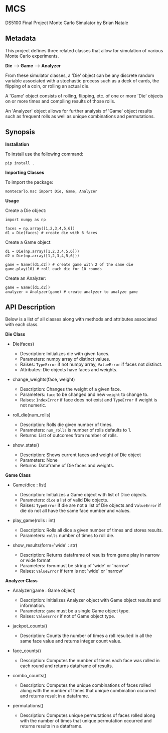 # MCS
DS5100 Final Project Monte Carlo Simulator by Brian Natale


## Metadata

This project defines three related classes that allow for simulation of
various Monte Carlo experiments.

**Die** --> **Game** --> **Analyzer**

From these simulator classes, a 'Die' object can be any discrete random variable
associated with a stochastic process such as a deck of cards, the flipping
of a coin, or rolling an actual die.

A 'Game' object consists of rolling, flipping, etc. of one or more 'Die' objects
on or more times and compiling results of those rolls.

An 'Analyzer' object allows for further analysis of 'Game' object results 
such as frequent rolls as well as unique combinations and permutations.

## Synopsis

**Installation**

To install use the following command:

`pip install .`

**Importing Classes**

To import the package:

`montecarlo.msc import Die, Game, Analyzer`

**Usage**

Create a Die object:

```
import numpy as np

faces = np.array([1,2,3,4,5,6]) 
d1 = Die(faces) # create die with 6 faces
```

Create a Game object:

```
d1 = Die(np.array([1,2,3,4,5,6]))
d2 = Die(np.array([1,2,3,4,5,6]))

game = Game([d1,d2]) # create game with 2 of the same die
game.play(10) # roll each die for 10 rounds
```

Create an Analyzer:

```
game = Game([d1,d2]) 
analyzer = Analyzer(game) # create analyzer to analyze game
```



## API Description

Below is a list of all classes along with methods and attributes
associated with each class. 

**Die Class**

- Die(faces)
    - Description: Initializes die with given faces.
    - Parameters: numpy array of distinct values.
    - Raises: `TypeError` if not numpy array, `ValueError` if faces not distinct.
    - Attributes: Die objects have faces and weights.
    
- change_weights(face, weight)
    - Description: Changes the weight of a given face.
    - Parameters: `face` to be changed and new `weight` to change to.
    - Raises: `IndexError` if face does not exist and `TypeError` if weight is not numeric.
    
- roll_die(num_rolls)
    - Description: Rolls die given number of times.
    - Parameters: `num_rolls` is number of rolls defaults to 1. 
    - Returns: List of outcomes from number of rolls. 
    
- show_state()
    - Description: Shows current faces and weight of Die object
    - Parameters: None
    - Returns: Dataframe of Die faces and weights.

**Game Class**

- Game(dice : list)
    - Description: Initializes a Game object with list of Dice objects.
    - Parameters: `dice` a list of valid Die objects.
    - Raises: `TypeError` if die are not a list of Die objects and `ValueError` if die do not all have the same face number and values.
    
- play_game(rolls : int)
    - Description: Rolls all dice a given number of times and stores results.
    - Parameters: `rolls` number of times to roll die.
    
- show_results(form='wide' : str)
    - Description: Returns dataframe of results from game play in narrow or wide format
    - Parameters: `form` must be string of 'wide' or 'narrow'
    - Raises: `ValueError` if term is not 'wide' or 'narrow'

**Analyzer Class**

- Analyzer(game : Game object)
    - Description: Initializes Analyzer object with Game object results and information.
    - Parameters: `game` must be a single Game object type.
    - Raises: `ValueError` if not of Game object type.

- jackpot_counts()
    - Description: Counts the number of times a roll resulted in all the same face value and returns integer count value.

- face_counts()
    - Description: Computes the number of times each face was rolled in each round and returns dataframe of results.

- combo_counts()
    - Description: Computes the unique combinations of faces rolled along with the number of times that unique combination occurred and returns result in a dataframe.
    
- permutations()
    - Description: Computes unique permutations of faces rolled along with the number of times that unique permutation occurred and returns results in a dataframe.
